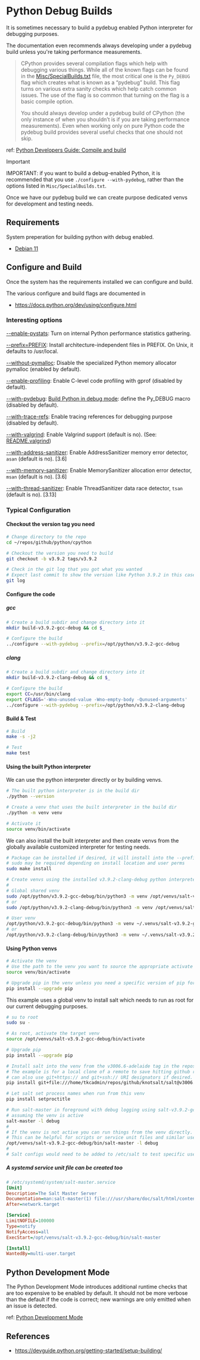 # Python Debug Builds

It is sometimes necessary to build a pydebug enabled Python interpreter for debugging purposes.

The documentation even recommends always developing under a pydebug build unless you're taking performance measurements.

> CPython provides several compilation flags which help with debugging various things. While all of the known flags can be found in the [Misc/SpecialBuilds.txt](https://github.com/python/cpython/blob/main/Misc/SpecialBuilds.txt) file, the most critical one is the `Py_DEBUG` flag which creates what is known as a “pydebug” build. This flag turns on various extra sanity checks which help catch common issues. The use of the flag is so common that turning on the flag is a basic compile option.
>
> You should always develop under a pydebug build of CPython (the only instance of when you shouldn’t is if you are taking performance measurements). Even when working only on pure Python code the pydebug build provides several useful checks that one should not skip.

ref: [Python Developers Guide: Compile and build](https://devguide.python.org/getting-started/setup-building/#compile-and-build)

> [!IMPORTANT]
> IMPORTANT: if you want to build a debug-enabled Python, it is recommended that
you use ``./configure --with-pydebug``, rather than the options listed in `Misc/SpecialBuilds.txt`.

Once we have our pydebug build we can create purpose dedicated venvs for development and testing needs.

## Requirements

System preperation for building python with debug enabled.

- [Debian 11](python-build-reqs-debian11.md)

## Configure and Build

Once the system has the requirements installed we can configure and build.

The various configure and build flags are documented in

- https://docs.python.org/dev/using/configure.html

### Interesting options

[--enable-pystats](https://docs.python.org/dev/using/configure.html#cmdoption-enable-pystats): Turn on internal Python performance statistics gathering.

[--prefix=PREFIX](): Install architecture-independent files in PREFIX. On Unix, it defaults to /usr/local.

[--without-pymalloc](https://docs.python.org/dev/using/configure.html#cmdoption-without-pymalloc): Disable the specialized Python memory allocator pymalloc (enabled by default).

[--enable-profiling](https://docs.python.org/dev/using/configure.html#cmdoption-enable-profiling): Enable C-level code profiling with gprof (disabled by default).

[--with-pydebug](https://docs.python.org/dev/using/configure.html#cmdoption-with-pydebug): [Build Python in debug mode](https://docs.python.org/dev/using/configure.html#debug-build): define the Py_DEBUG macro (disabled by default).

[--with-trace-refs](https://docs.python.org/dev/using/configure.html#cmdoption-with-trace-refs): Enable tracing references for debugging purpose (disabled by default).

[--with-valgrind](https://docs.python.org/dev/using/configure.html#cmdoption-with-valgrind): Enable Valgrind support (default is no). (See: [README.valgrind](https://github.com/python/cpython/blob/main/Misc/README.valgrind))

[--with-address-sanitizer](https://docs.python.org/dev/using/configure.html#cmdoption-with-address-sanitizer): Enable AddressSanitizer memory error detector, `asan` (default is no). [3.6]

[--with-memory-sanitizer](https://docs.python.org/dev/using/configure.html#cmdoption-with-memory-sanitizer): Enable MemorySanitizer allocation error detector, `msan` (default is no). [3.6]

[--with-thread-sanitizer](https://docs.python.org/dev/using/configure.html#cmdoption-with-thread-sanitizer): Enable ThreadSanitizer data race detector, `tsan` (default is no). [3.13]

### Typical Configuration

#### Checkout the version tag you need

```bash
# Change directory to the repo
cd ~/repos/github/python/cpython

# Checkout the version you need to build
git checkout -b v3.9.2 tags/v3.9.2

# Check in the git log that you got what you wanted
# Expect last commit to show the version like Python 3.9.2 in this case
git log
```

#### Configure the code

##### gcc

```bash
# Create a build subdir and change directory into it
mkdir build-v3.9.2-gcc-debug && cd $_

# Configure the build
../configure --with-pydebug --prefix=/opt/python/v3.9.2-gcc-debug
```

##### clang

```bash
# Create a build subdir and change directory into it
mkdir build-v3.9.2-clang-debug && cd $_

# Configure the build
export CC=/usr/bin/clang
export CFLAGS='-Wno-unused-value -Wno-empty-body -Qunused-arguments'
../configure --with-pydebug --prefix=/opt/python/v3.9.2-clang-debug
```

#### Build & Test

```bash
# Build
make -s -j2

# Test
make test
```

#### Using the built Python interpreter

We can use the python interpreter directly or by building venvs.

```bash
# The built python interpreter is in the build dir
./python --version

# Create a venv that uses the built interpreter in the build dir
./python -m venv venv

# Activate it
source venv/bin/activate
```

We can also install the built interpreter and then create venvs from the globally available customized interpreter for testing needs.

```bash
# Package can be installed if desired, it will install into the --prefix location
# sudo may be required depending on install location and user perms
sudo make install

# Create venvs using the installed v3.9.2-clang-debug python interpreter
#
# Global shared venv
sudo /opt/python/v3.9.2-gcc-debug/bin/python3 -m venv /opt/venvs/salt-v3.9.2-gcc-debug
# or
sudo /opt/python/v3.9.2-clang-debug/bin/python3 -m venv /opt/venvs/salt-v3.9.2-clang-debug

# User venv
/opt/python/v3.9.2-gcc-debug/bin/python3 -m venv ~/.venvs/salt-v3.9.2-gcc-debug
# or
/opt/python/v3.9.2-clang-debug/bin/python3 -m venv ~/.venvs/salt-v3.9.2-clang-debug
```

#### Using Python venvs

```bash
# Activate the venv
# Use the path to the venv you want to source the appropriate activate script
source venv/bin/activate

# Upgrade pip in the venv unless you need a specific version of pip for your testing
pip install --upgrade pip
```

This example uses a global venv to install salt which needs to run as root for our current debugging purposes.

```bash
# su to root
sudo su -

# As root, activate the target venv
source /opt/venvs/salt-v3.9.2-gcc-debug/bin/activate

# Upgrade pip
pip install --upgrade pip

# Install salt into the venv from the v3006.6-adelaide tag in the repos
# The example is for a local clone of a remote to save hitting github repeatedly. One
# can also use git+https:// and git+ssh:// URI designators if desired.
pip install git+file:///home/tkcadmin/repos/github/knotsalt/salt@v3006.6-adelaide

# Let salt set process names when run from this venv
pip install setproctitle

# Run salt-master in foreground with debug logging using salt-v3.9.2-gcc-debug
# assuming the venv is active
salt-master -l debug
#
# If the venv is not active you can run things from the venv directly.
# This can be helpful for scripts or service unit files and similar use-cases.
/opt/venvs/salt-v3.9.2-gcc-debug/bin/salt-master -l debug
#
# Salt configs would need to be added to /etc/salt to test specific use-case issues
```

##### A systemd service unit file can be created too

```ini
# /etc/systemd/system/salt-master.service 
[Unit]
Description=The Salt Master Server
Documentation=man:salt-master(1) file:///usr/share/doc/salt/html/contents.html https://docs.saltproject.io/en/latest/contents.html
After=network.target

[Service]
LimitNOFILE=100000
Type=notify
NotifyAccess=all
ExecStart=/opt/venvs/salt-v3.9.2-gcc-debug/bin/salt-master

[Install]
WantedBy=multi-user.target
```

## Python Development Mode

The Python Development Mode introduces additional runtime checks that are too expensive to be enabled by default. It should not be more verbose than the default if the code is correct; new warnings are only emitted when an issue is detected.

ref: [Python Development Mode](https://docs.python.org/dev/library/devmode.html#devmode)

## References

- https://devguide.python.org/getting-started/setup-building/
